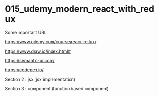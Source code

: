 # 015_udemy_modern_react_with_redux
Some important URL

https://www.udemy.com/course/react-redux/

https://www.draw.io/index.html#

https://semantic-ui.com/

https://codepen.io/

Section 2 : jsx (jsx implementation)

Section 3 : component (function based component)


